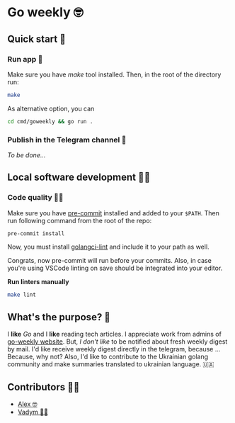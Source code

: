 # Go weekly 🤓

## Quick start 🚀

### Run app 😬

Make sure you have _make_ tool installed. Then, in the root of the directory run:

```bash
make
```

As alternative option, you can

```bash
cd cmd/goweekly && go run .
```

### Publish in the Telegram channel 📝

_To be done..._

## Local software development 👷🏻

### Code quality 💅🏻

Make sure you have [pre-commit](https://pre-commit.com/) installed and added to your `$PATH`. Then run following command from the root of the repo:

```bash
pre-commit install
```

Now, you must install [golangci-lint](https://golangci-lint.run/) and include it to your path as well.

Congrats, now pre-commit will run before your commits.
Also, in case you're using VSCode linting on save should be integrated into your editor.

**Run linters manually**

```bash
make lint
```

## What's the purpose? 🥸

I **like** _Go_ and I **like** reading tech articles.
I appreciate work from admins of [go-weekly website](https://golangweekly.com/).
But, _I don't like_ to be notified about fresh weekly digest by mail.
I'd like receive weekly digest directly in the telegram, because ... Because, why not?
Also, I'd like to contribute to the Ukrainian golang community and make summaries translated to ukrainian language. 🇺🇦

## Contributors 🏋🏻

- [Alex 🤓](https://github.com/oleksandrcherevkov)
- [Vadym 💅🏻](https://github.com/hrvadl)
